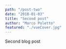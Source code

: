 ```yaml
---
path: "/post-two"
date: "2018-01-03"
title: "Second post"
author: "Marco Poletto"
featured: "./vueCover.jpg"
---
```


Second blog post 